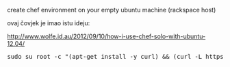 create chef environment on your empty ubuntu machine (rackspace host)


ovaj čovjek je imao istu ideju:

http://www.wolfe.id.au/2012/09/10/how-i-use-chef-solo-with-ubuntu-12.04/

<pre>
sudo su root -c "(apt-get install -y curl) && (curl -L https://raw.github.com/hernad/ubuntu_bootstrap_chef/master/bootstrap.sh | bash)"
</pre>

